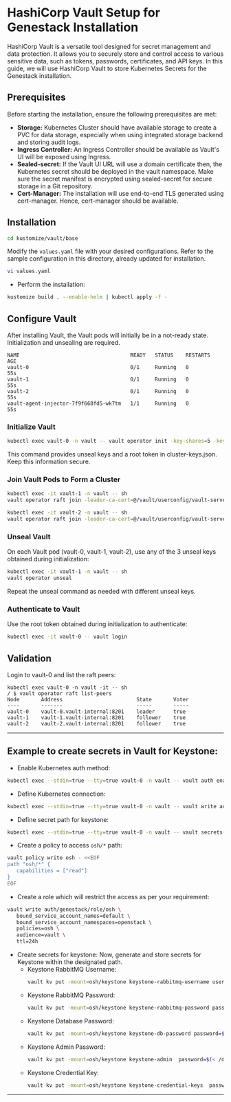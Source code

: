 # HashiCorp Vault Setup for Genestack Installation

HashiCorp Vault is a versatile tool designed for secret management and data protection. It allows you to securely store and control access to various sensitive data, such as tokens, passwords, certificates, and API keys. In this guide, we will use HashiCorp Vault to store Kubernetes Secrets for the Genestack installation.

## Prerequisites
Before starting the installation, ensure the following prerequisites are met:
- **Storage:** Kubernetes Cluster should have available storage to create a PVC for data storage, especially when using integrated storage backend and storing audit logs.
- **Ingress Controller:** An Ingress Controller should be available as Vault's UI will be exposed using Ingress.
- **Sealed-secret:** If the Vault UI URL will use a domain certificate then, the Kubernetes secret should be deployed in the vault namespace. Make sure the secret manifest is encrypted using sealed-secret for secure storage in a Git repository.
- **Cert-Manager:** The installation will use end-to-end TLS generated using cert-manager. Hence, cert-manager should be available.

## Installation
```bash
cd kustomize/vault/base
```
Modify the `values.yaml` file with your desired configurations. Refer to the sample configuration in this directory, already updated for installation.

```bash
vi values.yaml
```

- Perform the installation:
```bash
kustomize build . --enable-helm | kubectl apply -f -
```

## Configure Vault
After installing Vault, the Vault pods will initially be in a not-ready state. Initialization and unsealing are required.
```
NAME                                    READY   STATUS    RESTARTS   AGE
vault-0                                 0/1     Running   0          55s
vault-1                                 0/1     Running   0          55s
vault-2                                 0/1     Running   0          55s
vault-agent-injector-7f9f668fd5-wk7tm   1/1     Running   0          55s
```

### Initialize Vault
```bash
kubectl exec vault-0 -n vault -- vault operator init -key-shares=5 -key-threshold=3 -format=json > cluster-keys.json
```
This command provides unseal keys and a root token in cluster-keys.json. Keep this information secure.

### Join Vault Pods to Form a Cluster
```bash
kubectl exec -it vault-1 -n vault -- sh
vault operator raft join -leader-ca-cert=@/vault/userconfig/vault-server-tls/ca.crt https://vault-0.vault-internal:8200
```
```bash
kubectl exec -it vault-2 -n vault -- sh
vault operator raft join -leader-ca-cert=@/vault/userconfig/vault-server-tls/ca.crt https://vault-0.vault-internal:8200
```

### Unseal Vault
On each Vault pod (vault-0, vault-1, vault-2), use any of the 3 unseal keys obtained during initialization:
```bash
kubectl exec -it vault-1 -n vault -- sh
vault operator unseal
```
Repeat the unseal command as needed with different unseal keys.

### Authenticate to Vault
Use the root token obtained during initialization to authenticate:
```bash
kubectl exec -it vault-0 -- vault login
```

## Validation
Login to vault-0 and list the raft peers:
```
kubectl exec vault-0 -n vault -it -- sh
/ $ vault operator raft list-peers
Node       Address                        State       Voter
----       -------                        -----       -----
vault-0    vault-0.vault-internal:8201    leader      true
vault-1    vault-1.vault-internal:8201    follower    true
vault-2    vault-2.vault-internal:8201    follower    true
```
---

## Example to create secrets in Vault for Keystone:

- Enable Kubernetes auth method:
```bash
kubectl exec --stdin=true --tty=true vault-0 -n vault -- vault auth enable -path genestack kubernetes
```

- Define Kubernetes connection:
```bash
kubectl exec --stdin=true --tty=true vault-0 -n vault -- vault write auth/genestack/config  kubernetes_host="https://$KUBERNETES_PORT_443_TCP_ADDR:443"
```

- Define secret path for keystone:
```bash
kubectl exec --stdin=true --tty=true vault-0 -n vault -- vault secrets enable -path=osh/keystone kv-v2
```

- Create a policy to access `osh/*` path:
```bash
vault policy write osh - <<EOF
path "osh/*" {
   capabilities = ["read"]
}
EOF
```

- Create a role which will restrict the access as per your requirement:
```bash
vault write auth/genestack/role/osh \
   bound_service_account_names=default \
   bound_service_account_namespaces=openstack \
   policies=osh \
   audience=vault \
   ttl=24h
```

- Create secrets for keystone:
Now, generate and store secrets for Keystone within the designated path.
  - Keystone RabbitMQ Username:
    ```bash
    vault kv put -mount=osh/keystone keystone-rabbitmq-username username=keystone
    ```
  - Keystone RabbitMQ Password:
    ```bash
    vault kv put -mount=osh/keystone keystone-rabbitmq-password password=$(< /dev/urandom tr -dc _A-Za-z0-9 | head -c${1:-64};echo;)
    ```
  - Keystone Database Password:
    ```bash
    vault kv put -mount=osh/keystone keystone-db-password password=$(< /dev/urandom tr -dc _A-Za-z0-9 | head -c${1:-32};echo;)
    ```
  - Keystone Admin Password:
    ```bash
    vault kv put -mount=osh/keystone keystone-admin  password=$(< /dev/urandom tr -dc _A-Za-z0-9 | head -c${1:-32};echo;)
    ```
  - Keystone Credential Key:
    ```bash
    vault kv put -mount=osh/keystone keystone-credential-keys  password=$(< /dev/urandom tr -dc _A-Za-z0-9 | head -c${1:-32};echo;)
    ```
---





